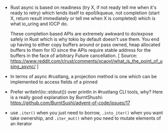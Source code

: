 - Rust async is based on readiness (try X, if not ready tell me when it's ready to retry) which lends itself to epoll/kqueue, not completion (start X, return result immediately or tell me when X is completed) which is what io_uring and IOCP do.

	These completion based APIs are extremely awkward to do/expose safely in Rust which is why tokio by default doesn't use them. You end up having to either copy buffers around or pass owned, heap allocated buffers to them for IO since the APIs require stable address for the buffers in the face of arbitrary Future cancellation. [ Source: https://www.reddit.com/r/rust/comments/xcaoyl/what_is_the_point_of_using_async/ ]
	
- In terms of async #rustlang, a projection method is one which can be implemented to access fields of a pinned 
- Prefer writeln!(io::stdout()) over println in #rustlang CLI tools, why? Here is a really good explanation by BurntShushi: https://github.com/BurntSushi/advent-of-code/issues/17
- use `.iter()` when you just need to borrow, `.into_iter()` when you want take ownership, and `.iter_mut()` when you need to mutate elements of an iterator